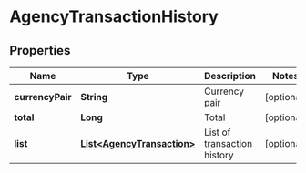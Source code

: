 

# AgencyTransactionHistory

## Properties

Name | Type | Description | Notes
------------ | ------------- | ------------- | -------------
**currencyPair** | **String** | Currency pair |  [optional]
**total** | **Long** | Total |  [optional]
**list** | [**List&lt;AgencyTransaction&gt;**](AgencyTransaction.md) | List of transaction history |  [optional]



